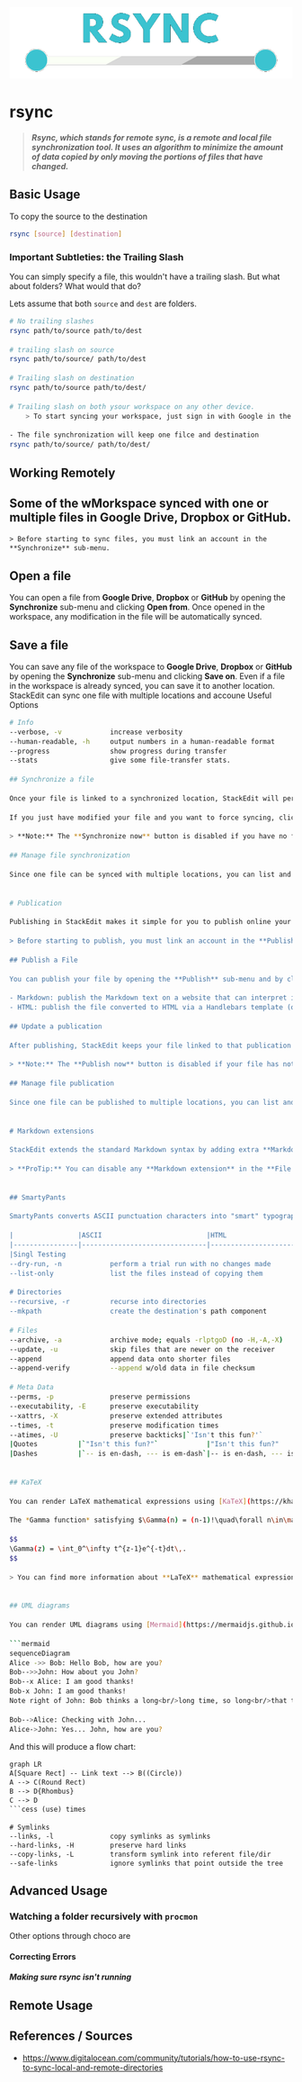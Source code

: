 ![tmux](https://raw.githubusercontent.com/8rents/_/i/rsync.png)

# rsync

> #### *Rsync, which stands for remote sync, is a remote and local file synchronization tool. It uses an algorithm to minimize the amount of data copied by only moving the portions of files that have changed.*

## Basic Usage

To copy the source to the destination

```bash
rsync [source] [destination]
```

### Important Subtleties: the Trailing Slash

You can simply specify a file, this wouldn't have a trailing slash. But what about folders? What would that do?

Lets assume that both `source` and `dest` are folders.

```bash
# No trailing slashes
rsync path/to/source path/to/dest

# trailing slash on source
rsync path/to/source/ path/to/dest

# Trailing slash on destination
rsync path/to/source path/to/dest/

# Trailing slash on both ysour workspace on any other device.
	> To start syncing your workspace, just sign in with Google in the menu.

- The file synchronization will keep one filce and destination
rsync path/to/source/ path/to/dest/
```

## Working Remotely 

## Some of the wMorkspace synced with one or multiple files in **Google Drive**, **Dropbox** or **GitHub**.
	> Before starting to sync files, you must link an account in the **Synchronize** sub-menu.

## Open a file

You can open a file from **Google Drive**, **Dropbox** or **GitHub** by opening the **Synchronize** sub-menu and clicking **Open from**. Once opened in the workspace, any modification in the file will be automatically synced.

## Save a file

You can save any file of the workspace to **Google Drive**, **Dropbox** or **GitHub** by opening the **Synchronize** sub-menu and clicking **Save on**. Even if a file in the workspace is already synced, you can save it to another location. StackEdit can sync one file with multiple locations and accoune Useful Options

```bash
# Info
--verbose, -v            increase verbosity
--human-readable, -h     output numbers in a human-readable format
--progress               show progress during transfer
--stats                  give some file-transfer stats.

## Synchronize a file

Once your file is linked to a synchronized location, StackEdit will periodically synchronize it by downloading/uploading any modification. A merge will be performed if necessary and conflicts will be resolved.

If you just have modified your file and you want to force syncing, click the **Synchronize now** button in the navigation bar.

> **Note:** The **Synchronize now** button is disabled if you have no file to synchronize.

## Manage file synchronization

Since one file can be synced with multiple locations, you can list and manage synchronized locations by clicking **File synchronization** in the **Synchronize** sub-menu. This allows you to list and remove synchronized locations that are linked to your file.


# Publication

Publishing in StackEdit makes it simple for you to publish online your files. Once you're happy with a file, you can publish it to different hosting platforms like **Blogger**, **Dropbox**, **Gist**, **GitHub**, **Google Drive**, **WordPress** and **Zendesk**. With [Handlebars templates](http://handlebarsjs.com/), you have full control over what you export.

> Before starting to publish, you must link an account in the **Publish** sub-menu.

## Publish a File

You can publish your file by opening the **Publish** sub-menu and by clicking **Publish to**. For some locations, you can choose between the following formats:

- Markdown: publish the Markdown text on a website that can interpret it (**GitHub** for instance),
- HTML: publish the file converted to HTML via a Handlebars template (on a blog for example).

## Update a publication

After publishing, StackEdit keeps your file linked to that publication which makes it easy for you to re-publish it. Once you have modified your file and you want to update your publication, click on the **Publish now** button in the navigation bar.

> **Note:** The **Publish now** button is disabled if your file has not been published yet.

## Manage file publication

Since one file can be published to multiple locations, you can list and manage publish locations by clicking **File publication** in the **Publish** sub-menu. This allows you to list and remove publication locations that are linked to your file.


# Markdown extensions

StackEdit extends the standard Markdown syntax by adding extra **Markdown extensions**, providing you with some nice features.

> **ProTip:** You can disable any **Markdown extension** in the **File properties** dialog.


## SmartyPants

SmartyPants converts ASCII punctuation characters into "smart" typographic punctuation HTML entities. For example:

|                |ASCII                          |HTML                         |
|----------------|-------------------------------|-----------------------------|
|Singl Testing
--dry-run, -n            perform a trial run with no changes made
--list-only              list the files instead of copying them

# Directories
--recursive, -r          recurse into directories
--mkpath                 create the destination's path component

# Files
--archive, -a            archive mode; equals -rlptgoD (no -H,-A,-X)
--update, -u             skip files that are newer on the receiver
--append                 append data onto shorter files
--append-verify          --append w/old data in file checksum

# Meta Data
--perms, -p              preserve permissions
--executability, -E      preserve executability
--xattrs, -X             preserve extended attributes
--times, -t              preserve modification times
--atimes, -U             preserve backticks|`'Isn't this fun?'`            |'Isn't this fun?'            |
|Quotes          |`"Isn't this fun?"`            |"Isn't this fun?"            |
|Dashes          |`-- is en-dash, --- is em-dash`|-- is en-dash, --- is em-dash|


## KaTeX

You can render LaTeX mathematical expressions using [KaTeX](https://khan.github.io/KaTeX/):

The *Gamma function* satisfying $\Gamma(n) = (n-1)!\quad\forall n\in\mathbb N$ is via the Euler integral

$$
\Gamma(z) = \int_0^\infty t^{z-1}e^{-t}dt\,.
$$

> You can find more information about **LaTeX** mathematical expressions [here](http://meta.math.stackexchange.com/questions/5020/mathjax-basic-tutorial-and-quick-reference).


## UML diagrams

You can render UML diagrams using [Mermaid](https://mermaidjs.github.io/). For example, this will produce a sequence diagram:

```mermaid
sequenceDiagram
Alice ->> Bob: Hello Bob, how are you?
Bob-->>John: How about you John?
Bob--x Alice: I am good thanks!
Bob-x John: I am good thanks!
Note right of John: Bob thinks a long<br/>long time, so long<br/>that the text does<br/>not fit on a row.

Bob-->Alice: Checking with John...
Alice->John: Yes... John, how are you?
```

And this will produce a flow chart:

```mermaid
graph LR
A[Square Rect] -- Link text --> B((Circle))
A --> C(Round Rect)
B --> D{Rhombus}
C --> D
```cess (use) times

# Symlinks
--links, -l              copy symlinks as symlinks
--hard-links, -H         preserve hard links
--copy-links, -L         transform symlink into referent file/dir
--safe-links             ignore symlinks that point outside the tree
```

## Advanced Usage


### Watching a folder recursively with `procmon`

Other options through choco are

#### Correcting Errors

##### Making sure rsync isn't running

## Remote Usage

## References / Sources

- https://www.digitalocean.com/community/tutorials/how-to-use-rsync-to-sync-local-and-remote-directories

